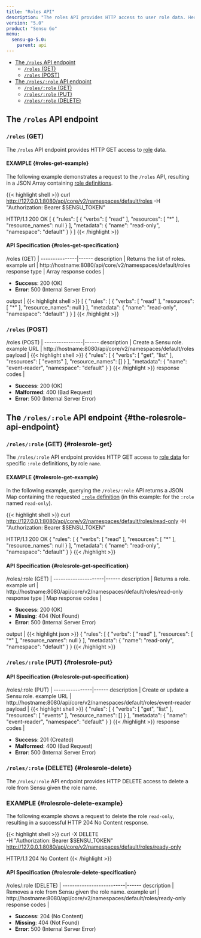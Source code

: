```yaml
---
title: "Roles API"
description: "The roles API provides HTTP access to user role data. Here’s a reference for the roles API in Sensu Go, including examples for returning lists of roles, creating Sensu roles, and more. Read on for the full reference."
version: "5.0"
product: "Sensu Go"
menu:
  sensu-go-5.0:
    parent: api
---
```


- [The `/roles` API endpoint](#the-roles-api-endpoint)
	- [`/roles` (GET)](#roles-get)
	- [`/roles` (POST)](#roles-post)
- [The `/roles/:role` API endpoint](#the-rolesrole-api-endpoint)
	- [`/roles/:role` (GET)](#rolesrole-get)
  - [`/roles/:role` (PUT)](#rolesrole-put)
  - [`/roles/:role` (DELETE)](#rolesrole-delete)

## The `/roles` API endpoint

### `/roles` (GET)

The `/roles` API endpoint provides HTTP GET access to [role][1] data.

#### EXAMPLE {#roles-get-example}

The following example demonstrates a request to the `/roles` API, resulting in
a JSON Array containing [role definitions][1].

{{< highlight shell >}}
curl http://127.0.0.1:8080/api/core/v2/namespaces/default/roles -H "Authorization: Bearer $SENSU_TOKEN"

HTTP/1.1 200 OK
[
  {
    "rules": [
      {
        "verbs": [
          "read"
        ],
        "resources": [
          "*"
        ],
        "resource_names": null
      }
    ],
    "metadata": {
      "name": "read-only",
      "namespace": "default"
    }
  }
]
{{< /highlight >}}

#### API Specification {#roles-get-specification}

/roles (GET)  | 
---------------|------
description    | Returns the list of roles.
example url    | http://hostname:8080/api/core/v2/namespaces/default/roles
response type  | Array
response codes | <ul><li>**Success**: 200 (OK)</li><li>**Error**: 500 (Internal Server Error)</li></ul>
output         | {{< highlight shell >}}
[
  {
    "rules": [
      {
        "verbs": [
          "read"
        ],
        "resources": [
          "*"
        ],
        "resource_names": null
      }
    ],
    "metadata": {
      "name": "read-only",
      "namespace": "default"
    }
  }
]
{{< /highlight >}}

### `/roles` (POST)

/roles (POST) | 
----------------|------
description     | Create a Sensu role.
example URL     | http://hostname:8080/api/core/v2/namespaces/default/roles
payload         | {{< highlight shell >}}
{
  "rules": [
    {
      "verbs": [
        "get",
        "list"
      ],
      "resources": [
        "events"
      ],
      "resource_names": []
    }
  ],
  "metadata": {
    "name": "event-reader",
    "namespace": "default"
  }
}
{{< /highlight >}}
response codes  | <ul><li>**Success**: 200 (OK)</li><li>**Malformed**: 400 (Bad Request)</li><li>**Error**: 500 (Internal Server Error)</li></ul>

## The `/roles/:role` API endpoint {#the-rolesrole-api-endpoint}

### `/roles/:role` (GET) {#rolesrole-get}

The `/roles/:role` API endpoint provides HTTP GET access to [role data][1] for specific `:role` definitions, by role `name`.

#### EXAMPLE {#rolesrole-get-example}

In the following example, querying the `/roles/:role` API returns a JSON Map
containing the requested [`:role` definition][1] (in this example: for the `:role` named
`read-only`).

{{< highlight shell >}}
curl http://127.0.0.1:8080/api/core/v2/namespaces/default/roles/read-only -H "Authorization: Bearer $SENSU_TOKEN"

HTTP/1.1 200 OK
{
  "rules": [
    {
      "verbs": [
        "read"
      ],
      "resources": [
        "*"
      ],
      "resource_names": null
    }
  ],
  "metadata": {
    "name": "read-only",
    "namespace": "default"
  }
}
{{< /highlight >}}

#### API Specification {#rolesrole-get-specification}

/roles/:role (GET) | 
---------------------|------
description          | Returns a role.
example url          | http://hostname:8080/api/core/v2/namespaces/default/roles/read-only
response type        | Map
response codes       | <ul><li>**Success**: 200 (OK)</li><li> **Missing**: 404 (Not Found)</li><li>**Error**: 500 (Internal Server Error)</li></ul>
output               | {{< highlight json >}}
{
  "rules": [
    {
      "verbs": [
        "read"
      ],
      "resources": [
        "*"
      ],
      "resource_names": null
    }
  ],
  "metadata": {
    "name": "read-only",
    "namespace": "default"
  }
}
{{< /highlight >}}

### `/roles/:role` (PUT) {#rolesrole-put}

#### API Specification {#rolesrole-put-specification}

/roles/:role (PUT) | 
----------------|------
description     | Create or update a Sensu role.
example URL     | http://hostname:8080/api/core/v2/namespaces/default/roles/event-reader
payload         | {{< highlight shell >}}
{
  "rules": [
    {
      "verbs": [
        "get",
        "list"
      ],
      "resources": [
        "events"
      ],
      "resource_names": []
    }
  ],
  "metadata": {
    "name": "event-reader",
    "namespace": "default"
  }
}
{{< /highlight >}}
response codes  | <ul><li>**Success**: 201 (Created)</li><li>**Malformed**: 400 (Bad Request)</li><li>**Error**: 500 (Internal Server Error)</li></ul>

### `/roles/:role` (DELETE) {#rolesrole-delete}

The `/roles/:role` API endpoint provides HTTP DELETE access to delete a role from Sensu given the role name.

### EXAMPLE {#rolesrole-delete-example}
The following example shows a request to delete the role `read-only`, resulting in a successful HTTP 204 No Content response.

{{< highlight shell >}}
curl -X DELETE \
-H "Authorization: Bearer $SENSU_TOKEN" \
http://127.0.0.1:8080/api/core/v2/namespaces/default/roles/ready-only

HTTP/1.1 204 No Content
{{< /highlight >}}

#### API Specification {#rolesrole-delete-specification}

/roles/:role (DELETE) | 
--------------------------|------
description               | Removes a role from Sensu given the role name.
example url               | http://hostname:8080/api/core/v2/namespaces/default/roles/ready-only
response codes            | <ul><li>**Success**: 204 (No Content)</li><li>**Missing**: 404 (Not Found)</li><li>**Error**: 500 (Internal Server Error)</li></ul>

[1]: ../../reference/rbac
